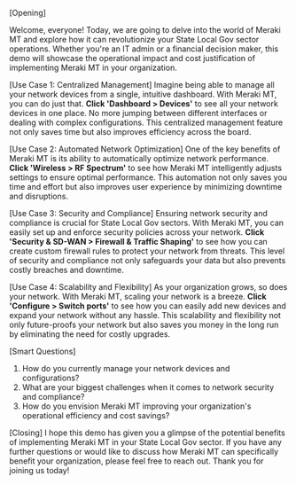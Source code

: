 [Opening]

Welcome, everyone! Today, we are going to delve into the world of Meraki MT and explore how it can revolutionize your State Local Gov sector operations. Whether you're an IT admin or a financial decision maker, this demo will showcase the operational impact and cost justification of implementing Meraki MT in your organization.

[Use Case 1: Centralized Management]
Imagine being able to manage all your network devices from a single, intuitive dashboard. With Meraki MT, you can do just that. **Click 'Dashboard > Devices'** to see all your network devices in one place. No more jumping between different interfaces or dealing with complex configurations. This centralized management feature not only saves time but also improves efficiency across the board.

[Use Case 2: Automated Network Optimization]
One of the key benefits of Meraki MT is its ability to automatically optimize network performance. **Click 'Wireless > RF Spectrum'** to see how Meraki MT intelligently adjusts settings to ensure optimal performance. This automation not only saves you time and effort but also improves user experience by minimizing downtime and disruptions.

[Use Case 3: Security and Compliance]
Ensuring network security and compliance is crucial for State Local Gov sectors. With Meraki MT, you can easily set up and enforce security policies across your network. **Click 'Security & SD-WAN > Firewall & Traffic Shaping'** to see how you can create custom firewall rules to protect your network from threats. This level of security and compliance not only safeguards your data but also prevents costly breaches and downtime.

[Use Case 4: Scalability and Flexibility]
As your organization grows, so does your network. With Meraki MT, scaling your network is a breeze. **Click 'Configure > Switch ports'** to see how you can easily add new devices and expand your network without any hassle. This scalability and flexibility not only future-proofs your network but also saves you money in the long run by eliminating the need for costly upgrades.

[Smart Questions]
1. How do you currently manage your network devices and configurations?
2. What are your biggest challenges when it comes to network security and compliance?
3. How do you envision Meraki MT improving your organization's operational efficiency and cost savings?

[Closing]
I hope this demo has given you a glimpse of the potential benefits of implementing Meraki MT in your State Local Gov sector. If you have any further questions or would like to discuss how Meraki MT can specifically benefit your organization, please feel free to reach out. Thank you for joining us today!